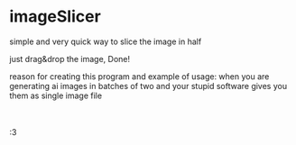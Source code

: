 # imageSlicer
simple and very quick way to slice the image in half

just drag&drop the image, Done!

reason for creating this program and example of usage: 
when you are generating ai images in batches of two and your stupid software gives you them as single image file

<br>
<br>
:3

